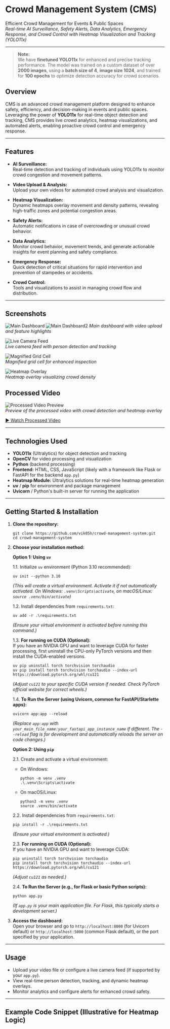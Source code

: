 # Crowd Management System (CMS)

Efficient Crowd Management for Events & Public Spaces  
*Real-time AI Surveillance, Safety Alerts, Data Analytics, Emergency Response, and Crowd Control with Heatmap Visualization and Tracking (YOLO11x)*

---
> **Note:**  
> We have **finetuned YOLO11x** for enhanced and precise tracking performance. The model was trained on a custom dataset of over **2000 images**, using a **batch size of 4**, **image size 1024**, and trained for **100 epochs** to optimize detection accuracy for crowd scenarios.

## Overview

CMS is an advanced crowd management platform designed to enhance safety, efficiency, and decision-making in events and public spaces. Leveraging the power of **YOLO11x** for real-time object detection and tracking, CMS provides live crowd analytics, heatmap visualizations, and automated alerts, enabling proactive crowd control and emergency response.

---

## Features

- **AI Surveillance:**  
  Real-time detection and tracking of individuals using YOLO11x to monitor crowd congestion and movement patterns.

- **Video Upload & Analysis:**  
  Upload your own videos for automated crowd analysis and visualization.

- **Heatmap Visualization:**  
  Dynamic heatmaps overlay movement and density patterns, revealing high-traffic zones and potential congestion areas.

- **Safety Alerts:**  
  Automatic notifications in case of overcrowding or unusual crowd behavior.

- **Data Analytics:**  
  Monitor crowd behavior, movement trends, and generate actionable insights for event planning and safety compliance.

- **Emergency Response:**  
  Quick detection of critical situations for rapid intervention and prevention of stampedes or accidents.

- **Crowd Control:**  
  Tools and visualizations to assist in managing crowd flow and distribution.

---

## Screenshots

![Main Dashboard](./templates/assets/dashboard.png) 
![Main Dashboard2](./templates/assets/dashboard2.png) 
*Main dashboard with video upload and feature highlights*

![Live Camera Feed](./templates/assets/live_preview.png)  
*Live camera feed with person detection and tracking*

![Magnified Grid Cell](./templates/assets/magnified.png)  
*Magnified grid cell for enhanced inspection*

![Heatmap Overlay](./templates/assets/heatmap.png)  
*Heatmap overlay visualizing crowd density*

## Processed Video

![Processed Video Preview](./templates/assets/processed%20video.png)  
*Preview of the processed video with crowd detection and heatmap overlay*

[▶️ Watch Processed Video](./static/processed/processed_input.mp4)

---

## Technologies Used

- **YOLO11x** (Ultralytics) for object detection and tracking  
- **OpenCV** for video processing and visualization  
- **Python** (backend processing)  
- **Frontend:** HTML, CSS, JavaScript (likely with a framework like Flask or FastAPI for the backend `app.py`)  
- **Heatmap Module:** Ultralytics solutions for real-time heatmap generation  
- **uv** / **pip** for environment and package management
- **Uvicorn** / Python's built-in server for running the application

---

## Getting Started & Installation

1.  **Clone the repository:**
    ```
    git clone https://github.com/vik05h/crowd-management-system.git
    cd crowd-management-system
    ```

2.  **Choose your installation method:**

    **Option 1: Using `uv`**

    1.1. Initialize `uv` environment (Python 3.10 recommended):
    ```
    uv init --python 3.10
    ```
    *(This will create a virtual environment. Activate it if not automatically activated. On Windows: `.venv\Scripts\activate`, on macOS/Linux: `source .venv/bin/activate`)*

    1.2. Install dependencies from `requirements.txt`:
    ```
    uv add -r .\requirements.txt
    ```
    *(Ensure your virtual environment is activated before running this command.)*

    1.3. **For running on CUDA (Optional):**  
    If you have an NVIDIA GPU and want to leverage CUDA for faster processing, first uninstall the CPU-only PyTorch versions and then install the CUDA-enabled versions.
    ```
    uv pip uninstall torch torchvision torchaudio
    uv pip install torch torchvision torchaudio --index-url https://download.pytorch.org/whl/cu121
    ```
    *(Adjust `cu121` to your specific CUDA version if needed. Check PyTorch official website for correct wheels.)*

    1.4. **To Run the Server (using Uvicorn, common for FastAPI/Starlette apps):**
    ```
    uvicorn app:app --reload
    ```
    *(Replace `app:app` with `your_main_file_name:your_fastapi_app_instance_name` if different. The `--reload` flag is for development and automatically reloads the server on code changes.)*

    **Option 2: Using `pip`**

    2.1. Create and activate a virtual environment:
    *   On Windows:
        ```
        python -m venv .venv
        .\.venv\Scripts\activate
        ```
    *   On macOS/Linux:
        ```
        python3 -m venv .venv
        source .venv/bin/activate
        ```

    2.2. Install dependencies from `requirements.txt`:
    ```
    pip install -r .\requirements.txt
    ```
    *(Ensure your virtual environment is activated.)*

    2.3. **For running on CUDA (Optional):**  
    If you have an NVIDIA GPU and want to leverage CUDA:
    ```
    pip uninstall torch torchvision torchaudio
    pip install torch torchvision torchaudio --index-url https://download.pytorch.org/whl/cu121
    ```
    *(Adjust `cu121` as needed.)*

    2.4. **To Run the Server (e.g., for Flask or basic Python scripts):**
    ```
    python app.py
    ```
    *(If `app.py` is your main application file. For Flask, this typically starts a development server.)*

3.  **Access the dashboard:**  
    Open your browser and go to `http://localhost:8000` (for Uvicorn default) or `http://localhost:5000` (common Flask default), or the port specified by your application.

---

## Usage

-   Upload your video file or configure a live camera feed (if supported by your `app.py`).
-   View real-time person detection, tracking, and dynamic heatmap overlays.
-   Monitor analytics and configure alerts for enhanced crowd safety.

---

## Example Code Snippet (Illustrative for Heatmap Logic)



